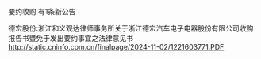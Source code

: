要约收购 有1条新公告 

德宏股份:浙江和义观达律师事务所关于浙江德宏汽车电子电器股份有限公司收购报告书暨免于发出要约事宜之法律意见书 http://static.cninfo.com.cn/finalpage/2024-11-02/1221603771.PDF 

